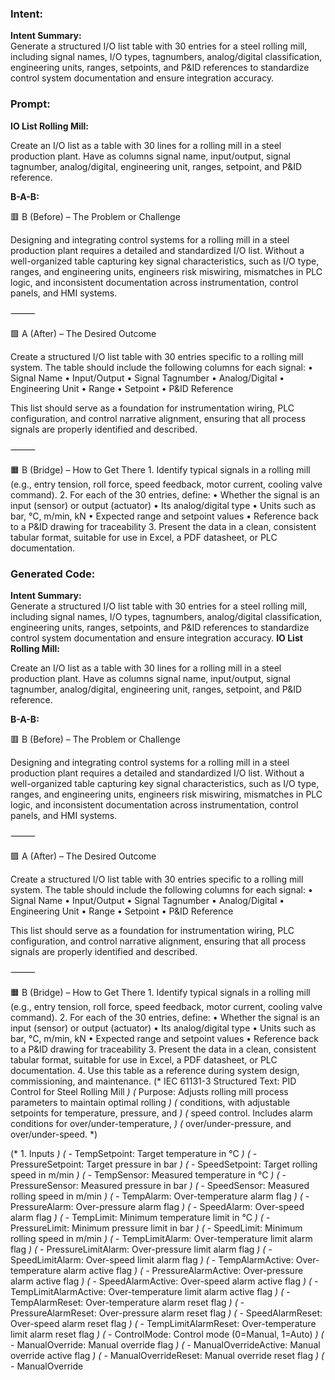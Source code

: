 ### Intent:
**Intent Summary:**  
Generate a structured I/O list table with 30 entries for a steel rolling mill, including signal names, I/O types, tagnumbers, analog/digital classification, engineering units, ranges, setpoints, and P&ID references to standardize control system documentation and ensure integration accuracy.

### Prompt:
**IO List Rolling Mill:**

Create an I/O list as a table with 30 lines for a rolling mill in a steel production plant. Have as columns signal name, input/output, signal tagnumber, analog/digital, engineering unit, ranges, setpoint, and P&ID reference.

**B-A-B:**

🟥 B (Before) – The Problem or Challenge

Designing and integrating control systems for a rolling mill in a steel production plant requires a detailed and standardized I/O list. Without a well-organized table capturing key signal characteristics, such as I/O type, ranges, and engineering units, engineers risk miswiring, mismatches in PLC logic, and inconsistent documentation across instrumentation, control panels, and HMI systems.

⸻

🟩 A (After) – The Desired Outcome

Create a structured I/O list table with 30 entries specific to a rolling mill system. The table should include the following columns for each signal:
	•	Signal Name
	•	Input/Output
	•	Signal Tagnumber
	•	Analog/Digital
	•	Engineering Unit
	•	Range
	•	Setpoint
	•	P&ID Reference

This list should serve as a foundation for instrumentation wiring, PLC configuration, and control narrative alignment, ensuring that all process signals are properly identified and described.

⸻

🟧 B (Bridge) – How to Get There
	1.	Identify typical signals in a rolling mill (e.g., entry tension, roll force, speed feedback, motor current, cooling valve command).
	2.	For each of the 30 entries, define:
	•	Whether the signal is an input (sensor) or output (actuator)
	•	Its analog/digital type
	•	Units such as bar, °C, m/min, kN
	•	Expected range and setpoint values
	•	Reference back to a P&ID drawing for traceability
	3.	Present the data in a clean, consistent tabular format, suitable for use in Excel, a PDF datasheet, or PLC documentation.

### Generated Code:
**Intent Summary:**  
Generate a structured I/O list table with 30 entries for a steel rolling mill, including signal names, I/O types, tagnumbers, analog/digital classification, engineering units, ranges, setpoints, and P&ID references to standardize control system documentation and ensure integration accuracy.
**IO List Rolling Mill:**

Create an I/O list as a table with 30 lines for a rolling mill in a steel production plant. Have as columns signal name, input/output, signal tagnumber, analog/digital, engineering unit, ranges, setpoint, and P&ID reference.

**B-A-B:**

🟥 B (Before) – The Problem or Challenge

Designing and integrating control systems for a rolling mill in a steel production plant requires a detailed and standardized I/O list. Without a well-organized table capturing key signal characteristics, such as I/O type, ranges, and engineering units, engineers risk miswiring, mismatches in PLC logic, and inconsistent documentation across instrumentation, control panels, and HMI systems.

⸻

🟩 A (After) – The Desired Outcome

Create a structured I/O list table with 30 entries specific to a rolling mill system. The table should include the following columns for each signal:
	•	Signal Name
	•	Input/Output
	•	Signal Tagnumber
	•	Analog/Digital
	•	Engineering Unit
	•	Range
	•	Setpoint
	•	P&ID Reference

This list should serve as a foundation for instrumentation wiring, PLC configuration, and control narrative alignment, ensuring that all process signals are properly identified and described.

⸻

🟧 B (Bridge) – How to Get There
	1.	Identify typical signals in a rolling mill (e.g., entry tension, roll force, speed feedback, motor current, cooling valve command).
	2.	For each of the 30 entries, define:
	•	Whether the signal is an input (sensor) or output (actuator)
	•	Its analog/digital type
	•	Units such as bar, °C, m/min, kN
	•	Expected range and setpoint values
	•	Reference back to a P&ID drawing for traceability
	3.	Present the data in a clean, consistent tabular format, suitable for use in Excel, a PDF datasheet, or PLC documentation.
	4.	Use this table as a reference during system design, commissioning, and maintenance.
(* IEC 61131-3 Structured Text: PID Control for Steel Rolling Mill *)
(* Purpose: Adjusts rolling mill process parameters to maintain optimal rolling *)
(* conditions, with adjustable setpoints for temperature, pressure, and *)
(* speed control. Includes alarm conditions for over/under-temperature, *)
(* over/under-pressure, and over/under-speed. *)

(* 1. Inputs *)
(*   - TempSetpoint: Target temperature in °C *)
(*   - PressureSetpoint: Target pressure in bar *)
(*   - SpeedSetpoint: Target rolling speed in m/min *)
(*   - TempSensor: Measured temperature in °C *)
(*   - PressureSensor: Measured pressure in bar *)
(*   - SpeedSensor: Measured rolling speed in m/min *)
(*   - TempAlarm: Over-temperature alarm flag *)
(*   - PressureAlarm: Over-pressure alarm flag *)
(*   - SpeedAlarm: Over-speed alarm flag *)
(*   - TempLimit: Minimum temperature limit in °C *)
(*   - PressureLimit: Minimum pressure limit in bar *)
(*   - SpeedLimit: Minimum rolling speed in m/min *)
(*   - TempLimitAlarm: Over-temperature limit alarm flag *)
(*   - PressureLimitAlarm: Over-pressure limit alarm flag *)
(*   - SpeedLimitAlarm: Over-speed limit alarm flag *)
(*   - TempAlarmActive: Over-temperature alarm active flag *)
(*   - PressureAlarmActive: Over-pressure alarm active flag *)
(*   - SpeedAlarmActive: Over-speed alarm active flag *)
(*   - TempLimitAlarmActive: Over-temperature limit alarm active flag *)
(*   - TempAlarmReset: Over-temperature alarm reset flag *)
(*   - PressureAlarmReset: Over-pressure alarm reset flag *)
(*   - SpeedAlarmReset: Over-speed alarm reset flag *)
(*   - TempLimitAlarmReset: Over-temperature limit alarm reset flag *)
(*   - ControlMode: Control mode (0=Manual, 1=Auto) *)
(*   - ManualOverride: Manual override flag *)
(*   - ManualOverrideActive: Manual override active flag *)
(*   - ManualOverrideReset: Manual override reset flag *)
(*   - ManualOverride
